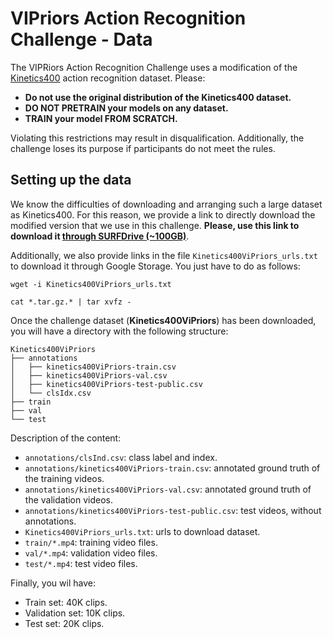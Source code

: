 # VIPriors Action Recognition Challenge - Data

The VIPRiors Action Recognition Challenge uses a modification of the [Kinetics400](https://deepmind.com/research/open-source/kinetics) action recognition dataset. Please:

- **Do not use the original distribution of the Kinetics400 dataset.**
- **DO NOT PRETRAIN your models on any dataset.**
- **TRAIN your model FROM SCRATCH.**

Violating this restrictions may result in disqualification. Additionally, the challenge loses its purpose if participants do not meet the rules.

## Setting up the data

We know the difficulties of downloading and arranging such a large dataset as Kinetics400. For this reason, we provide a link to directly download the modified version that we use in this challenge. **Please, use this link to download it [through SURFDrive (~100GB)](https://surfdrive.surf.nl/files/index.php/s/fQ41gfR0ifgjW2A)**.

Additionally, we also provide links in the file `Kinetics400ViPriors_urls.txt` to download it through Google Storage. You just have to do as follows:

`wget -i Kinetics400ViPriors_urls.txt`

`cat *.tar.gz.* | tar xvfz -`

Once the challenge dataset (**Kinetics400ViPriors**) has been downloaded, you will have a directory with the following structure:

```
Kinetics400ViPriors
├── annotations
│   ├── kinetics400ViPriors-train.csv
│   ├── kinetics400ViPriors-val.csv
│   ├── kinetics400ViPriors-test-public.csv
│   └── clsIdx.csv
├── train
├── val
└── test
```

Description of the content:

- `annotations/clsInd.csv`: class label and index.
- `annotations/kinetics400ViPriors-train.csv`: annotated ground truth of the training videos.
- `annotations/kinetics400ViPriors-val.csv`: annotated ground truth of the validation videos.
- `annotations/kinetics400ViPriors-test-public.csv`: test videos, without annotations.
- `Kinetics400ViPriors_urls.txt`: urls to download dataset.
- `train/*.mp4`: training video files.
- `val/*.mp4`: validation video files.
- `test/*.mp4`: test video files.

Finally, you wil have:

- Train set: 40K clips.
- Validation set: 10K clips.
- Test set: 20K clips.
